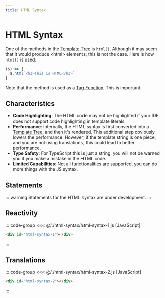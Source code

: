 ```yaml
---
title: HTML Syntax
---
```


<script setup>
  import { onMounted } from 'vue'
  
  onMounted(async () => {
    await import('./html-syntax-1.js')
    await import('./html-syntax-2.js')
  })
</script>

# HTML Syntax

One of the methods in the [Template Tree](../templates/template-tree) is `html()`. Although it may seem that it
would produce \<html\> elements, this is not the case. Here is how `html()` is used: 

```js
($) => {
  $.html`<h3>This is HTML</h3>`
}
```

Note that the method is used as a [Tag Function](https://developer.mozilla.org/en-US/docs/Web/JavaScript/Reference/Template_literals#tagged_templates).
This is important.

## Characteristics

- **Code Highlighting**: The HTML code may not be highlighted if your IDE does not support code
  highlighting in template literals.
- **Performance**: Internally, the HTML syntax is first converted into a [Template Tree](../templates/template-tree),
  and then it's rendered. This additional step obviously lowers the performance. However, if the
  template string is one piece, and you are not using translations, this could lead to better
  performance.
- **Type Safety**: For TypeScript this is just a string, you will not be warned you if you make a
  mistake in the HTML code.
- **Limited Capabilities**: Not all functionalities are supported, you can do more things with the
  JS syntax.

## Statements

::: warning
Statements for the HTML syntax are under development.
:::

## Reactivity

::: code-group
<<< @/./html-syntax/html-syntax-1.js [JavaScript]
```html [HTML]
<div id="html-syntax-1"></div>
```
:::

<Badge type="warning" text="example" />
<div class="example">
  <div id="html-syntax-1"></div>
</div>

## Translations

::: code-group
<<< @/./html-syntax/html-syntax-2.js [JavaScript]
```html [HTML]
<div id="html-syntax-2"></div>
```
:::

<Badge type="warning" text="example" />
<div class="example">
  <div id="html-syntax-2"></div>
</div>
